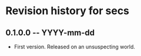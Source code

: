 # Revision history for secs

## 0.1.0.0 -- YYYY-mm-dd

* First version. Released on an unsuspecting world.

